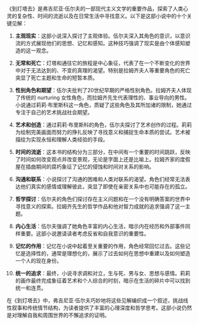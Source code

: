 《到灯塔去》是弗吉尼亚·伍尔夫的一部现代主义文学的重要作品，探索了人类心灵的复杂性、时间的流逝以及在日常生活中寻找意义。以下是这部小说中的十个关键见解：

1. **主观现实**：这部小说深入探讨了主观体验。伍尔夫深入其角色的意识，以意识流的方式展现他们的思想、记忆和感知。这种技巧强调了现实是由个体感知塑造的这一观念。

2. **无常和死亡**：灯塔和通往它的旅程是中心象征，代表了在一个不断变化的世界中对于无法达到的、不变的真理的渴望。特别是拉姆齐夫人等重要角色的死亡突显了死亡主题和生命的短暂本质。

3. **性别角色和期望**：伍尔夫批判了20世纪早期的严格性别角色。拉姆齐夫人体现了传统的 nurturing 女性角色，而拉姆齐先生代表理性的、事业导向的男性。小说通过莉莉·布里斯科这一角色，质疑了这些角色及其所加诸的限制，她通过专注于自己的艺术挑战社会期望。

4. **艺术和创造**：通过莉莉·布里斯科的角色，伍尔夫探讨了艺术创作的过程。莉莉为绘制完美画面而努力的挣扎反映了寻找意义和捕捉生命本质的尝试。艺术被描绘为实现永恒和理解人类经验的手段。

5. **时间的流逝**：这本书的结构分为三部分，在中间有一个重要的时间跳跃，反映了时间如何改变观点并改变景观，无论是字面上还是比喻上。拉姆齐家的度假屋在插曲期间的腐朽象征了记忆的侵蚀和时间对关系的影响。

6. **沟通和联系**：小说探讨了沟通的困难和人类对联系的渴望。角色们经常无法表达他们真实的感情或理解彼此，突显了即使在亲密关系中也可能存在的孤立。

7. **哲学探讨**：伍尔夫的角色们探讨存在主义问题和在一个没有明确答案的世界中寻找意义的探索。拉姆齐先生的哲学作品和他对智力成就的追求强调了这一主题。

8. **内心生活**：伍尔夫强调了她角色丰富的内心生活，暗示内在经历和外部事件同样重要。这部小说邀请读者考虑反省和自我意识的重要性。

9. **记忆的作用**：记忆在小说中起着至关重要的作用，角色经常回忆过去。这些记忆是选择性的，通常是理想化的，展示了过去如何在思想中重建以及如何塑造一个人的现在身份。

10. **统一的追求**：最终，小说寻求调和对立，生与死、男与女、思想与感情。莉莉的画作最终完成象征着艺术和个人综合的时刻，暗示在生活的碎片中可以找到统一和连贯。

在《到灯塔去》中，弗吉尼亚·伍尔夫巧妙地将这些见解编织成一个叙述，挑战线性叙事和传统情节结构，为读者提供了丰富的心理深度和哲学思考。这部小说仍然是对理解自我和周围世界的不懈追求的证明。